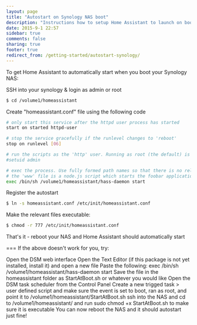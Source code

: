 ```yaml
---
layout: page
title: "Autostart on Synology NAS boot"
description: "Instructions how to setup Home Assistant to launch on boot on Synology NAS."
date: 2015-9-1 22:57
sidebar: true
comments: false
sharing: true
footer: true
redirect_from: /getting-started/autostart-synology/
---
```


To get Home Assistant to automatically start when you boot your Synology NAS:

SSH into your synology & login as admin or root

```bash
$ cd /volume1/homeassistant
```

Create "homeassistant.conf" file using the following code

```bash
# only start this service after the httpd user process has started
start on started httpd-user

# stop the service gracefully if the runlevel changes to 'reboot'
stop on runlevel [06]

# run the scripts as the 'http' user. Running as root (the default) is a bad ide
#setuid admin

# exec the process. Use fully formed path names so that there is no reliance on
# the 'www' file is a node.js script which starts the foobar application.
exec /bin/sh /volume1/homeassistant/hass-daemon start
```

Register the autostart

```bash
$ ln -s homeassistant.conf /etc/init/homeassistant.conf
```

Make the relevant files executable:

```bash
$ chmod -r 777 /etc/init/homeassistant.conf
```

That's it - reboot your NAS and Home Assistant should automatically start

===
If the above doesn't work for you, try:

Open the DSM web interface
Open the Text Editor (if this package is not yet installed, install it) and open a new file
Paste the following: exec /bin/sh /volume1/homeassistant/hass-daemon start
Save the file in the homeassistant folder as StartAtBoot.sh or whatever you would like
Open the DSM task scheduler from the Control Panel
Create a new trigged task > user defined script and make sure the event is set to boot, ran as root, and point it to /volume1/homeassistant/StartAtBoot.sh
ssh into the NAS and cd to /volume1/homeassistant/ and run sudo chmod +x StartAtBoot.sh to make sure it is executable
You can now reboot the NAS and it should autostart just fine!
